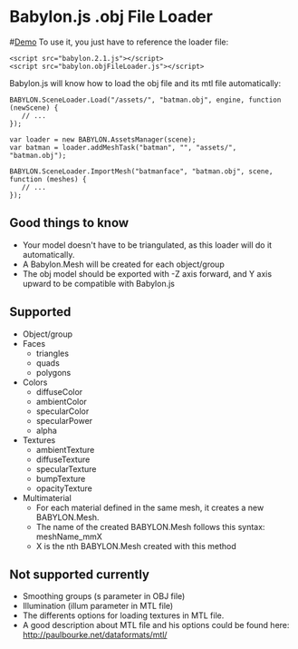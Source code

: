 # Babylon.js .obj File Loader

#[Demo](http://www.babylonjs-playground.com/#28YUR5)
To use it, you just have to reference the loader file:

```
<script src="babylon.2.1.js"></script>
<script src="babylon.objFileLoader.js"></script>
```

Babylon.js will know how to load the obj file and its mtl file automatically: 
```
BABYLON.SceneLoader.Load("/assets/", "batman.obj", engine, function (newScene) { 
   // ...
});
```
```
var loader = new BABYLON.AssetsManager(scene);
var batman = loader.addMeshTask("batman", "", "assets/", "batman.obj");
```
```
BABYLON.SceneLoader.ImportMesh("batmanface", "batman.obj", scene, function (meshes) { 
   // ...
});
```

## Good things to know
* Your model doesn't have to be triangulated, as this loader will do it automatically.
* A Babylon.Mesh will be created for each object/group
* The obj model should be exported with -Z axis forward, and Y axis upward to be compatible with Babylon.js

## Supported
* Object/group
* Faces
    * triangles
    * quads
    * polygons
* Colors
    * diffuseColor
    * ambientColor
    * specularColor
    * specularPower
    * alpha
* Textures
    * ambientTexture
    * diffuseTexture
    * specularTexture
    * bumpTexture
    * opacityTexture
* Multimaterial
	* For each material defined in the same mesh, it creates a new BABYLON.Mesh.
	* The name of the created BABYLON.Mesh follows this syntax: meshName_mmX 
	* X is the nth BABYLON.Mesh created with this method

    
## Not supported currently
* Smoothing groups (s parameter in OBJ file)
* Illumination (illum parameter in MTL file)
* The differents options for loading textures in MTL file.
* A good description about MTL file and his options could be found here: http://paulbourke.net/dataformats/mtl/
